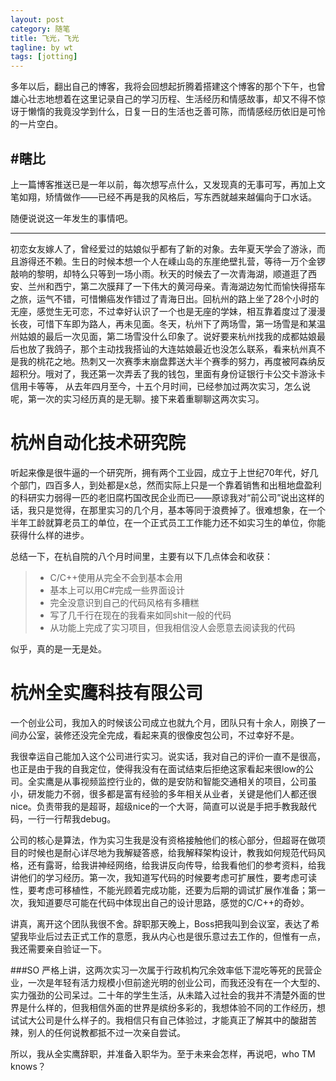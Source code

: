 ```yaml
---
layout: post
category: 随笔
title: 飞光，飞光
tagline: by wt
tags: [jotting]
---
```

多年以后，翻出自己的博客，我将会回想起折腾着搭建这个博客的那个下午，也曾雄心壮志地想着在这里记录自己的学习历程、生活经历和情感故事，却又不得不惊讶于懒惰的我竟没学到什么，日复一日的生活也乏善可陈，而情感经历依旧是可怜的一片空白。

<!--more-->

#瞎比
------

上一篇博客推送已是一年以前，每次想写点什么，又发现真的无事可写，再加上文笔如翔，矫情做作——已经不再是我的风格后，写东西就越来越偏向于口水话。

随便说说这一年发生的事情吧。

------
初恋女友嫁人了，曾经爱过的姑娘似乎都有了新的对象。去年夏天学会了游泳，而且游得还不赖。生日的时候本想一个人在嵊山岛的东崖绝壁扎营，等待一万个金锣敲响的黎明，却特么只等到一场小雨。秋天的时候去了一次青海湖，顺道逛了西安、兰州和西宁，第二次膜拜了一下伟大的黄河母亲。青海湖边匆忙而愉快得搭车之旅，运气不错，可惜懒癌发作错过了青海日出。回杭州的路上坐了28个小时的无座，感觉生无可恋，不过幸好认识了一个也是无座的学妹，相互靠着度过了漫漫长夜，可惜下车即为路人，再未见面。冬天，杭州下了两场雪，第一场雪是和某温州姑娘的最后一次见面，第二场雪没什么印象了。说好要来杭州找我的成都姑娘最后也放了我鸽子，那个主动找我搭讪的大连姑娘最近也没怎么联系，看来杭州真不是我的桃花之地。热刺又一次赛季末崩盘葬送大半个赛季的努力，再度被阿森纳反超积分。哦对了，我还第一次弄丢了我的钱包，里面有身份证银行卡公交卡游泳卡信用卡等等，
从去年四月至今，十五个月时间，已经参加过两次实习，怎么说呢，第一次的实习经历真的是无聊。接下来着重聊聊这两次实习。
# 杭州自动化技术研究院
听起来像是很牛逼的一个研究所，拥有两个工业园，成立于上世纪70年代，好几个部门，四百多人，到处都是x总，然而实际上只是一个靠着销售和出租地盘盈利的科研实力弱得一匹的老旧腐朽国改民企业而已——原谅我对“前公司”说出这样的话，我只是觉得，在那里实习的几个月，基本等同于浪费掉了。很难想象，在一个半年工龄就算老员工的单位，在一个正式员工工作能力还不如实习生的单位，你能获得什么样的进步。

总结一下，在杭自院的八个月时间里，主要有以下几点体会和收获：

> * C/C++使用从完全不会到基本会用
> * 基本上可以用C#完成一些界面设计
> * 完全没意识到自己的代码风格有多糟糕
> * 写了几千行在现在的我看来如同shit一般的代码
> * 从功能上完成了实习项目，但我相信没人会愿意去阅读我的代码

似乎，真的是一无是处。

# 杭州全实鹰科技有限公司

一个创业公司，我加入的时候该公司成立也就九个月，团队只有十余人，刚换了一间办公室，装修还没完全完成，看起来真的很像皮包公司，不过幸好不是。

我很幸运自己能加入这个公司进行实习。说实话，我对自己的评价一直不是很高，也正是由于我的自我定位，使得我没有在面试结束后拒绝这家看起来很low的公司。全实鹰是从事视频监控行业的，做的是安防和智能交通相关的项目，公司虽小，研发能力不弱，很多都是富有经验的多年相关从业者，关键是他们人都还很nice。负责带我的是超哥，超级nice的一个大哥，简直可以说是手把手教我敲代码，一行一行帮我debug。

公司的核心是算法，作为实习生我是没有资格接触他们的核心部分，但超哥在做项目的时候也是耐心详尽地为我解疑答惑，给我解释架构设计，教我如何规范代码风格，还有露哥，给我讲神经网络，给我讲反向传导，给我看他们的参考资料，给我讲他们的学习经历。第一次，我知道写代码的时候要考虑可扩展性，要考虑可读性，要考虑可移植性，不能光顾着完成功能，还要为后期的调试扩展作准备；第一次，我知道要尽可能在代码中体现出自己的设计思路，感觉的C/C++的奇妙。

讲真，离开这个团队我很不舍。辞职那天晚上，Boss把我叫到会议室，表达了希望我毕业后过去正式工作的意愿，我从内心也是很乐意过去工作的，但惟有一点，我还需要亲自验证一下。

###SO
严格上讲，这两次实习一次属于行政机构冗余效率低下混吃等死的民营企业，一次是年轻有活力规模小但前途光明的创业公司，而我还没有在一个大型的、实力强劲的公司呆过。二十年的学生生活，从未踏入过社会的我并不清楚外面的世界是什么样的，但我相信外面的世界是缤纷多彩的，我想体验不同的工作经历，想试试大公司是什么样子的。我相信只有自己体验过，才能真正了解其中的酸甜苦辣，别人的任何说教都抵不过一次亲自尝试。

所以，我从全实鹰辞职，并准备入职华为。至于未来会怎样，再说吧，who TM knows？
